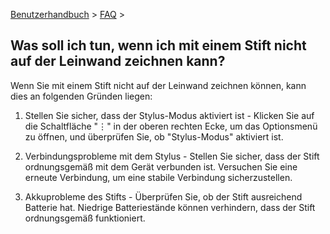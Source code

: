 [Benutzerhandbuch](/dragonnest/drawnote/manual/en) > [FAQ](/dragonnest/drawnote/manual/en/q_a) >

Was soll ich tun, wenn ich mit einem Stift nicht auf der Leinwand zeichnen kann?
---
Wenn Sie mit einem Stift nicht auf der Leinwand zeichnen können, kann dies an folgenden Gründen liegen:

1. Stellen Sie sicher, dass der Stylus-Modus aktiviert ist - Klicken Sie auf die Schaltfläche "⋮" in der oberen rechten Ecke, um das Optionsmenü zu öffnen, und überprüfen Sie, ob "Stylus-Modus" aktiviert ist.

2. Verbindungsprobleme mit dem Stylus - Stellen Sie sicher, dass der Stift ordnungsgemäß mit dem Gerät verbunden ist. Versuchen Sie eine erneute Verbindung, um eine stabile Verbindung sicherzustellen.

3. Akkuprobleme des Stifts - Überprüfen Sie, ob der Stift ausreichend Batterie hat. Niedrige Batteriestände können verhindern, dass der Stift ordnungsgemäß funktioniert.